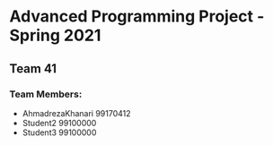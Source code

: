# Advanced Programming Project - Spring 2021
## Team 41

### Team Members:
- AhmadrezaKhanari 99170412
- Student2 99100000
- Student3 99100000
